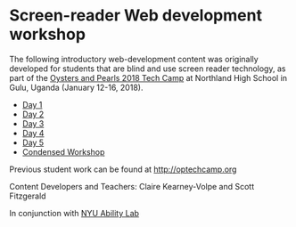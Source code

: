# Screen-reader Web development workshop

The following introductory web-development content was originally developed for students that are blind and use screen reader technology, as part of the <a href="http://oystersandpearls.org">Oysters and Pearls 2018 Tech Camp</a> at Northland High School in Gulu, Uganda (January 12-16, 2018).

<ul>
  <li><a href="http://cleezyitp.github.io/Screen_Reader_Web_Development_Workshop/Day_1/">Day 1</a></li>
  <li><a href="http://cleezyitp.github.io/Screen_Reader_Web_Development_Workshop/Day_2/">Day 2</a></li>
  <li><a href="http://cleezyitp.github.io/Screen_Reader_Web_Development_Workshop/Day_3/">Day 3</a></li>
  <li><a href="http://cleezyitp.github.io/Screen_Reader_Web_Development_Workshop/Day_4/">Day 4</a></li>
  <li><a href="http://cleezyitp.github.io/Screen_Reader_Web_Development_Workshop/Day_5/">Day 5</a></li>
  <li><a href="http://cleezyitp.github.io/Screen_Reader_Web_Development_Workshop/Workshop/">Condensed Workshop</a></li>
 </ul>


Previous student work can be found at http://optechcamp.org

Content Developers and Teachers: Claire Kearney-Volpe and Scott Fitzgerald

In conjunction with <a href="http://ability.nyu.edu/">NYU Ability Lab</a>



